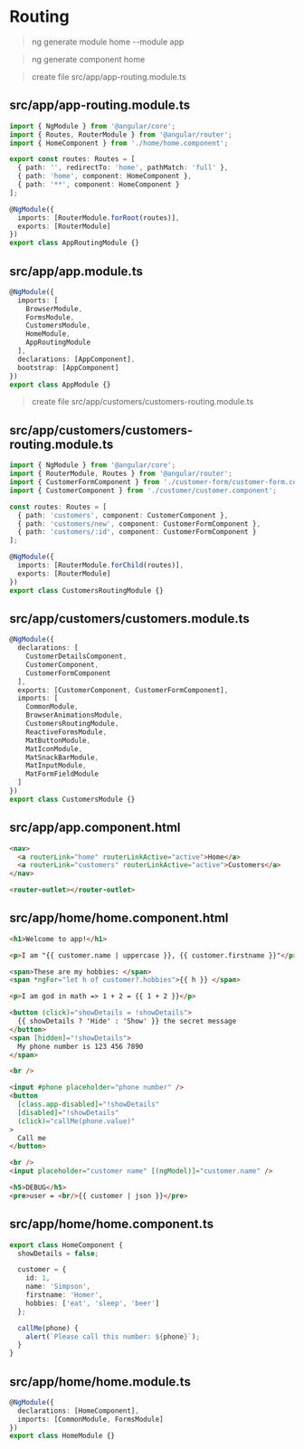 # Routing

> ng generate module home --module app

> ng generate component home

> create file src/app/app-routing.module.ts

## src/app/app-routing.module.ts

```ts
import { NgModule } from '@angular/core';
import { Routes, RouterModule } from '@angular/router';
import { HomeComponent } from './home/home.component';

export const routes: Routes = [
  { path: '', redirectTo: 'home', pathMatch: 'full' },
  { path: 'home', component: HomeComponent },
  { path: '**', component: HomeComponent }
];

@NgModule({
  imports: [RouterModule.forRoot(routes)],
  exports: [RouterModule]
})
export class AppRoutingModule {}
```

## src/app/app.module.ts

```ts
@NgModule({
  imports: [
    BrowserModule,
    FormsModule,
    CustomersModule,
    HomeModule,
    AppRoutingModule
  ],
  declarations: [AppComponent],
  bootstrap: [AppComponent]
})
export class AppModule {}
```

> create file src/app/customers/customers-routing.module.ts

## src/app/customers/customers-routing.module.ts

```ts
import { NgModule } from '@angular/core';
import { RouterModule, Routes } from '@angular/router';
import { CustomerFormComponent } from './customer-form/customer-form.component';
import { CustomerComponent } from './customer/customer.component';

const routes: Routes = [
  { path: 'customers', component: CustomerComponent },
  { path: 'customers/new', component: CustomerFormComponent },
  { path: 'customers/:id', component: CustomerFormComponent }
];

@NgModule({
  imports: [RouterModule.forChild(routes)],
  exports: [RouterModule]
})
export class CustomersRoutingModule {}
```

## src/app/customers/customers.module.ts

```ts
@NgModule({
  declarations: [
    CustomerDetailsComponent,
    CustomerComponent,
    CustomerFormComponent
  ],
  exports: [CustomerComponent, CustomerFormComponent],
  imports: [
    CommonModule,
    BrowserAnimationsModule,
    CustomersRoutingModule,
    ReactiveFormsModule,
    MatButtonModule,
    MatIconModule,
    MatSnackBarModule,
    MatInputModule,
    MatFormFieldModule
  ]
})
export class CustomersModule {}
```

## src/app/app.component.html

```html
<nav>
  <a routerLink="home" routerLinkActive="active">Home</a>
  <a routerLink="customers" routerLinkActive="active">Customers</a>
</nav>

<router-outlet></router-outlet>
```

## src/app/home/home.component.html

```html
<h1>Welcome to app!</h1>

<p>I am "{{ customer.name | uppercase }}, {{ customer.firstname }}"</p>

<span>These are my hobbies: </span>
<span *ngFor="let h of customer?.hobbies">{{ h }} </span>

<p>I am god in math => 1 + 2 = {{ 1 + 2 }}</p>

<button (click)="showDetails = !showDetails">
  {{ showDetails ? 'Hide' : 'Show' }} the secret message
</button>
<span [hidden]="!showDetails">
  My phone number is 123 456 7890
</span>

<br />

<input #phone placeholder="phone number" />
<button
  [class.app-disabled]="!showDetails"
  [disabled]="!showDetails"
  (click)="callMe(phone.value)"
>
  Call me
</button>

<br />
<input placeholder="customer name" [(ngModel)]="customer.name" />

<h5>DEBUG</h5>
<pre>user = <br/>{{ customer | json }}</pre>
```

## src/app/home/home.component.ts

```ts
export class HomeComponent {
  showDetails = false;

  customer = {
    id: 1,
    name: 'Simpson',
    firstname: 'Homer',
    hobbies: ['eat', 'sleep', 'beer']
  };

  callMe(phone) {
    alert(`Please call this number: ${phone}`);
  }
}
```

## src/app/home/home.module.ts

```ts
@NgModule({
  declarations: [HomeComponent],
  imports: [CommonModule, FormsModule]
})
export class HomeModule {}
```
